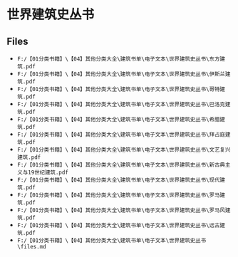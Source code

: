 # 世界建筑史丛书

## Files

- `F:/【01分类书籍】\【04】其他分类大全\建筑书单\电子文本\世界建筑史丛书\东方建筑.pdf`
- `F:/【01分类书籍】\【04】其他分类大全\建筑书单\电子文本\世界建筑史丛书\伊斯兰建筑.pdf`
- `F:/【01分类书籍】\【04】其他分类大全\建筑书单\电子文本\世界建筑史丛书\哥特建筑.pdf`
- `F:/【01分类书籍】\【04】其他分类大全\建筑书单\电子文本\世界建筑史丛书\巴洛克建筑.pdf`
- `F:/【01分类书籍】\【04】其他分类大全\建筑书单\电子文本\世界建筑史丛书\希腊建筑.pdf`
- `F:/【01分类书籍】\【04】其他分类大全\建筑书单\电子文本\世界建筑史丛书\拜占庭建筑.pdf`
- `F:/【01分类书籍】\【04】其他分类大全\建筑书单\电子文本\世界建筑史丛书\文艺复兴建筑.pdf`
- `F:/【01分类书籍】\【04】其他分类大全\建筑书单\电子文本\世界建筑史丛书\新古典主义与19世纪建筑.pdf`
- `F:/【01分类书籍】\【04】其他分类大全\建筑书单\电子文本\世界建筑史丛书\现代建筑.pdf`
- `F:/【01分类书籍】\【04】其他分类大全\建筑书单\电子文本\世界建筑史丛书\罗马建筑.pdf`
- `F:/【01分类书籍】\【04】其他分类大全\建筑书单\电子文本\世界建筑史丛书\罗马风建筑.pdf`
- `F:/【01分类书籍】\【04】其他分类大全\建筑书单\电子文本\世界建筑史丛书\远古建筑.pdf`
- `F:/【01分类书籍】\【04】其他分类大全\建筑书单\电子文本\世界建筑史丛书\files.md`
